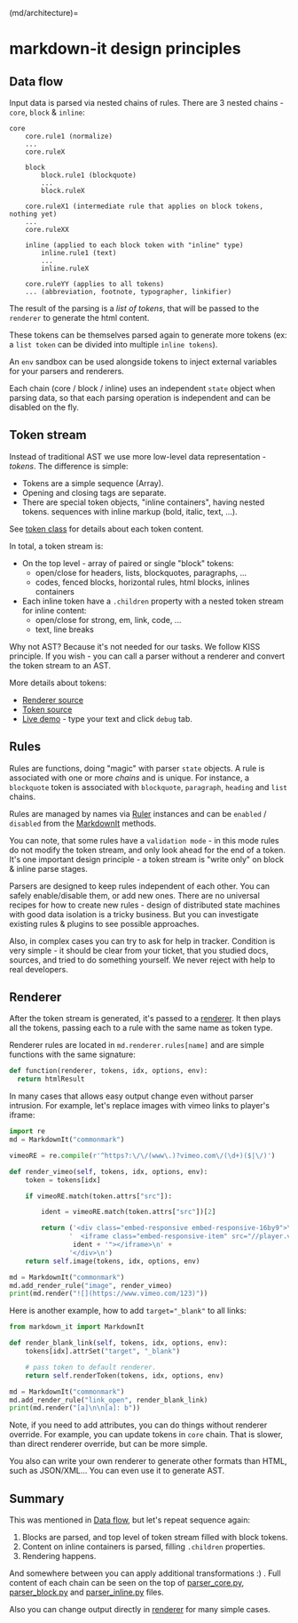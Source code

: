 (md/architecture)=

# markdown-it design principles

## Data flow

Input data is parsed via nested chains of rules. There are 3 nested chains -
`core`, `block` & `inline`:

```
core
    core.rule1 (normalize)
    ...
    core.ruleX

    block
        block.rule1 (blockquote)
        ...
        block.ruleX

    core.ruleX1 (intermediate rule that applies on block tokens, nothing yet)
    ...
    core.ruleXX

    inline (applied to each block token with "inline" type)
        inline.rule1 (text)
        ...
        inline.ruleX

    core.ruleYY (applies to all tokens)
    ... (abbreviation, footnote, typographer, linkifier)

```

The result of the parsing is a *list of tokens*, that will be passed to the `renderer` to generate the html content.

These tokens can be themselves parsed again to generate more tokens (ex: a `list token` can be divided into multiple `inline tokens`).

An `env` sandbox can be used alongside tokens to inject external variables for your parsers and renderers.

Each chain (core / block / inline) uses an independent `state` object when parsing data, so that each parsing operation is independent and can be disabled on the fly.


## Token stream

Instead of traditional AST we use more low-level data representation - *tokens*.
The difference is simple:

- Tokens are a simple sequence (Array).
- Opening and closing tags are separate.
- There are special token objects, "inline containers", having nested tokens.
  sequences with inline markup (bold, italic, text, ...).

See [token class](https://github.com/executablebooks/markdown-it-py/tree/master/markdown_it/token.py)
for details about each token content.

In total, a token stream is:

- On the top level - array of paired or single "block" tokens:
  - open/close for headers, lists, blockquotes, paragraphs, ...
  - codes, fenced blocks, horizontal rules, html blocks, inlines containers
- Each inline token have a `.children` property with a nested token stream for inline content:
  - open/close for strong, em, link, code, ...
  - text, line breaks

Why not AST? Because it's not needed for our tasks. We follow KISS principle.
If you wish - you can call a parser without a renderer and convert the token stream
to an AST.

More details about tokens:

- [Renderer source](https://github.com/executablebooks/markdown-it-py/tree/master/markdown_it/renderer.py)
- [Token source](https://github.com/executablebooks/markdown-it-py/tree/master/markdown_it/token.py)
- [Live demo](https://markdown-it.github.io/) - type your text and click `debug` tab.


## Rules

Rules are functions, doing "magic" with parser `state` objects. A rule is associated with one or more *chains* and is unique. For instance, a `blockquote` token is associated with `blockquote`, `paragraph`, `heading` and `list` chains.

Rules are managed by names via [Ruler](https://markdown-it.github.io/markdown-it/#Ruler) instances and can be  `enabled` / `disabled` from the [MarkdownIt](https://markdown-it.github.io/markdown-it/#MarkdownIt) methods.

You can note, that some rules have a `validation mode` - in this mode rules do not
modify the token stream, and only look ahead for the end of a token. It's one
important design principle - a token stream is "write only" on block & inline parse stages.

Parsers are designed to keep rules independent of each other. You can safely enable/disable them, or
add new ones. There are no universal recipes for how to create new rules - design of
distributed state machines with good data isolation is a tricky business. But you
can investigate existing rules & plugins to see possible approaches.

Also, in complex cases you can try to ask for help in tracker. Condition is very
simple - it should be clear from your ticket, that you studied docs, sources,
and tried to do something yourself. We never reject with help to real developers.


## Renderer

After the token stream is generated, it's passed to a [renderer](https://github.com/executablebooks/markdown-it-py/tree/master/markdown_it/renderer.py).
It then plays all the tokens, passing each to a rule with the same name as token type.

Renderer rules are located in `md.renderer.rules[name]` and are simple functions
with the same signature:

```python
def function(renderer, tokens, idx, options, env):
  return htmlResult
```

In many cases that allows easy output change even without parser intrusion.
For example, let's replace images with vimeo links to player's iframe:

```python
import re
md = MarkdownIt("commonmark")

vimeoRE = re.compile(r'^https?:\/\/(www\.)?vimeo.com\/(\d+)($|\/)')

def render_vimeo(self, tokens, idx, options, env):
    token = tokens[idx]

    if vimeoRE.match(token.attrs["src"]):

        ident = vimeoRE.match(token.attrs["src"])[2]

        return ('<div class="embed-responsive embed-responsive-16by9">\n' +
               '  <iframe class="embed-responsive-item" src="//player.vimeo.com/video/' +
                ident + '"></iframe>\n' +
               '</div>\n')
    return self.image(tokens, idx, options, env)

md = MarkdownIt("commonmark")
md.add_render_rule("image", render_vimeo)
print(md.render("![](https://www.vimeo.com/123)"))
```

Here is another example, how to add `target="_blank"` to all links:

```python
from markdown_it import MarkdownIt

def render_blank_link(self, tokens, idx, options, env):
    tokens[idx].attrSet("target", "_blank")

    # pass token to default renderer.
    return self.renderToken(tokens, idx, options, env)

md = MarkdownIt("commonmark")
md.add_render_rule("link_open", render_blank_link)
print(md.render("[a]\n\n[a]: b"))
```

Note, if you need to add attributes, you can do things without renderer override.
For example, you can update tokens in `core` chain. That is slower, than direct
renderer override, but can be more simple.

You also can write your own renderer to generate other formats than HTML, such as
JSON/XML... You can even use it to generate AST.


## Summary

This was mentioned in [Data flow](#data-flow), but let's repeat sequence again:

1. Blocks are parsed, and top level of token stream filled with block tokens.
2. Content on inline containers is parsed, filling `.children` properties.
3. Rendering happens.

And somewhere between you can apply additional transformations :) . Full content
of each chain can be seen on the top of
[parser_core.py](https://github.com/executablebooks/markdown-it-py/tree/master/markdown_it/parser_core.py),
[parser_block.py](https://github.com/executablebooks/markdown-it-py/tree/master/markdown_it/parser_block.py) and
[parser_inline.py](https://github.com/executablebooks/markdown-it-py/tree/master/markdown_it/parser_inline.py)
files.

Also you can change output directly in [renderer](https://github.com/executablebooks/markdown-it-py/tree/master/markdown_it/renderer.py) for many simple cases.
